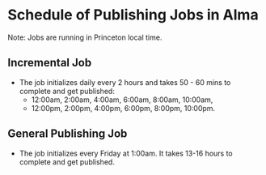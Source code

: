 # Schedule of Publishing Jobs in Alma
Note: Jobs are running in Princeton local time.

## Incremental Job
* The job initializes daily every 2 hours and takes 50 - 60 mins to complete and get published:  
     - 12:00am, 2:00am, 4:00am, 6:00am, 8:00am, 10:00am, 
     - 12:00pm, 2:00pm, 4:00pm, 6:00pm, 8:00pm, 10:00pm. 

## General Publishing Job
* The job initializes every Friday at 1:00am. It takes 13-16 hours to complete and get published.
